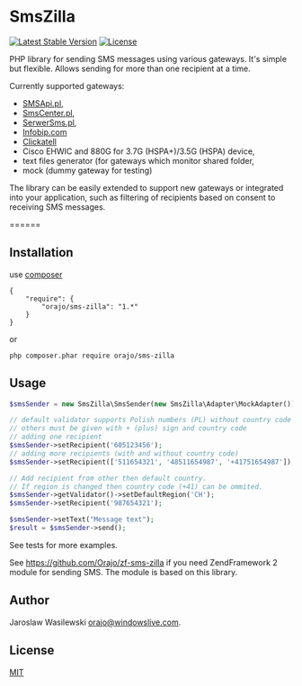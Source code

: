 # SmsZilla

[![Latest Stable Version](https://img.shields.io/packagist/v/orajo/sms-zilla.svg?style=flat-square)](https://packagist.org/packages/orajo/sms-zilla)
[![License](http://img.shields.io/badge/license-MIT-red.svg?style=flat-square)](https://packagist.org/packages/orajo/sms-zilla)

PHP library for sending SMS messages using various gateways. It's simple but flexible. Allows sending for more than one recipient at a time.

Currently supported gateways:
* [SMSApi.pl](https://www.smsapi.pl/),
* [SmsCenter.pl](https://smscenter.pl/),
* [SerwerSms.pl](https://serwersms.pl/),
* [Infobip.com](http://www.infobip.com/)
* [Clickatell](https://www.clickatell.com/)
* Cisco EHWIC and 880G for 3.7G (HSPA+)/3.5G (HSPA) device,
* text files generator (for gateways which monitor shared folder,
* mock (dummy gateway for testing)

The library can be easily extended to support new gateways or integrated into your application, such as filtering of recipients based on consent to receiving SMS messages.

======

Installation
------------

use [composer](http://getcomposer.org/)

    {
        "require": {
            "orajo/sms-zilla": "1.*"
        }
    }

or

    php composer.phar require orajo/sms-zilla

Usage
------------

```php
$smsSender = new SmsZilla\SmsSender(new SmsZilla\Adapter\MockAdapter());

// default validator supports Polish numbers (PL) without country code
// others must be given with + (plus) sign and country code
// adding one recipient
$smsSender->setRecipient('605123456');
// adding more recipients (with and without country code)
$smsSender->setRecipient(['511654321', '48511654987', '+41751654987']);

// Add recipient from other then default country.
// If region is changed then country code (+41) can be ommited.
$smsSender->getValidator()->setDefaultRegion('CH');
$smsSender->setRecipient('987654321');

$smsSender->setText("Message text");
$result = $smsSender->send();
```

See tests for more examples.

See https://github.com/Orajo/zf-sms-zilla if you need ZendFramework 2 module for sending SMS. The module is based on this library. 

Author
------

Jaroslaw Wasilewski <orajo@windowslive.com>.

License
-------

[MIT](http://opensource.org/licenses/MIT)
